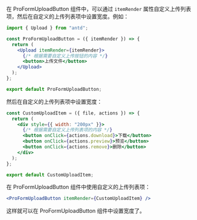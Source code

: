 在 ProFormUploadButton 组件中，可以通过 `itemRender` 属性自定义上传列表项，然后在自定义的上传列表项中设置宽度。例如：

```jsx
import { Upload } from "antd";

const ProFormUploadButton = ({ itemRender }) => {
  return (
    <Upload itemRender={itemRender}>
      {/* 根据需要自定义上传按钮的内容 */}
      <button>上传文件</button>
    </Upload>
  );
};

export default ProFormUploadButton;
```

然后在自定义的上传列表项中设置宽度：

```jsx
const CustomUploadItem = ({ file, actions }) => {
  return (
    <div style={{ width: "200px" }}>
      {/* 根据需要自定义上传列表项的内容 */}
      <button onClick={actions.download}>下载</button>
      <button onClick={actions.preview}>预览</button>
      <button onClick={actions.remove}>删除</button>
    </div>
  );
};

export default CustomUploadItem;
```

在 ProFormUploadButton 组件中使用自定义的上传列表项：

```jsx
<ProFormUploadButton itemRender={CustomUploadItem} />
```

这样就可以在 ProFormUploadButton 组件中设置宽度了。

